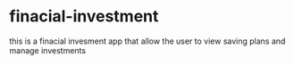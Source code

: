 # finacial-investment

this is a finacial invesment app that allow the user to view saving plans and manage investments
